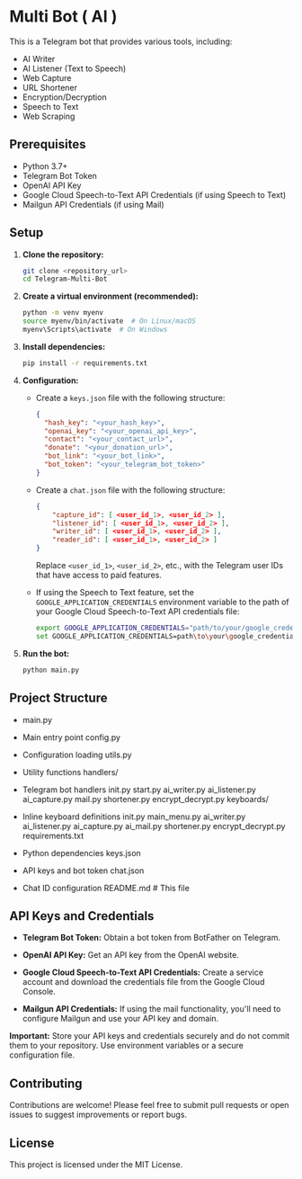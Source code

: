 # Multi Bot ( AI )

This is a Telegram bot that provides various tools, including:

- AI Writer
- AI Listener (Text to Speech)
- Web Capture
- URL Shortener
- Encryption/Decryption
- Speech to Text
- Web Scraping

## Prerequisites

- Python 3.7+
- Telegram Bot Token
- OpenAI API Key
- Google Cloud Speech-to-Text API Credentials (if using Speech to Text)
- Mailgun API Credentials (if using Mail)

## Setup

1.  **Clone the repository:**

    ```bash
    git clone <repository_url>
    cd Telegram-Multi-Bot
    ```

2.  **Create a virtual environment (recommended):**

    ```bash
    python -m venv myenv
    source myenv/bin/activate  # On Linux/macOS
    myenv\Scripts\activate  # On Windows
    ```

3.  **Install dependencies:**

    ```bash
    pip install -r requirements.txt
    ```

4.  **Configuration:**

    - Create a `keys.json` file with the following structure:

      ```json
      {
        "hash_key": "<your_hash_key>",
        "openai_key": "<your_openai_api_key>",
        "contact": "<your_contact_url>",
        "donate": "<your_donation_url>",
        "bot_link": "<your_bot_link>",
        "bot_token": "<your_telegram_bot_token>"
      }
      ```

    - Create a `chat.json` file with the following structure:

      ```json
      {
          "capture_id": [ <user_id_1>, <user_id_2> ],
          "listener_id": [ <user_id_1>, <user_id_2> ],
          "writer_id": [ <user_id_1>, <user_id_2> ],
          "reader_id": [ <user_id_1>, <user_id_2> ]
      }
      ```

      Replace `<user_id_1>`, `<user_id_2>`, etc., with the Telegram user IDs that have access to paid features.

    - If using the Speech to Text feature, set the `GOOGLE_APPLICATION_CREDENTIALS` environment variable to the path of your Google Cloud Speech-to-Text API credentials file:

      ```bash
      export GOOGLE_APPLICATION_CREDENTIALS="path/to/your/google_credentials.json"  # Linux/macOS
      set GOOGLE_APPLICATION_CREDENTIALS=path\to\your\google_credentials.json  # Windows
      ```

5.  **Run the bot:**

    ```bash
    python main.py
    ```

## Project Structure

- main.py

- Main entry point config.py

- Configuration loading utils.py

- Utility functions handlers/

- Telegram bot handlers init.py start.py ai_writer.py ai_listener.py ai_capture.py mail.py shortener.py encrypt_decrypt.py keyboards/

- Inline keyboard definitions init.py main_menu.py ai_writer.py ai_listener.py ai_capture.py ai_mail.py shortener.py encrypt_decrypt.py requirements.txt

- Python dependencies keys.json

- API keys and bot token chat.json

- Chat ID configuration README.md # This file

## API Keys and Credentials

- **Telegram Bot Token:** Obtain a bot token from BotFather on Telegram.

- **OpenAI API Key:** Get an API key from the OpenAI website.

- **Google Cloud Speech-to-Text API Credentials:** Create a service account and download the credentials file from the Google Cloud Console.

- **Mailgun API Credentials:** If using the mail functionality, you'll need to configure Mailgun and use your API key and domain.

**Important:** Store your API keys and credentials securely and do not commit them to your repository. Use environment variables or a secure configuration file.

## Contributing

Contributions are welcome! Please feel free to submit pull requests or open issues to suggest improvements or report bugs.

## License

This project is licensed under the MIT License.
